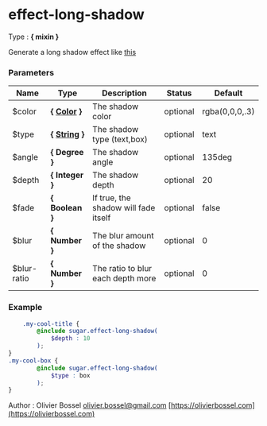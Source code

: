 # effect-long-shadow

<!-- @namespace: sugar.scss.effect.effect-long-shadow -->

Type : **{ mixin }**


Generate a long shadow effect like [this](https://www.google.ch/search?q=long+shadow&espv=2&biw=2560&bih=1316&source=lnms&tbm=isch&sa=X&ved=0ahUKEwjjne6x49LPAhVBHRQKHat8AW8Q_AUIBigB)



### Parameters
Name  |  Type  |  Description  |  Status  |  Default
------------  |  ------------  |  ------------  |  ------------  |  ------------
$color  |  **{ [Color](http://www.sass-lang.com/documentation/file.SASS_REFERENCE.html#colors) }**  |  The shadow color  |  optional  |  rgba(0,0,0,.3)
$type  |  **{ [String](http://www.sass-lang.com/documentation/file.SASS_REFERENCE.html#sass-script-strings) }**  |  The shadow type (text,box)  |  optional  |  text
$angle  |  **{ Degree }**  |  The shadow angle  |  optional  |  135deg
$depth  |  **{ Integer }**  |  The shadow depth  |  optional  |  20
$fade  |  **{ Boolean }**  |  If true, the shadow will fade itself  |  optional  |  false
$blur  |  **{ Number }**  |  The blur amount of the shadow  |  optional  |  0
$blur-ratio  |  **{ Number }**  |  The ratio to blur each depth more  |  optional  |  0

### Example
```scss
	.my-cool-title {
		@include sugar.effect-long-shadow(
			$depth : 10
		);
}
.my-cool-box {
		@include sugar.effect-long-shadow(
			$type : box
		);
}
```
Author : Olivier Bossel [olivier.bossel@gmail.com](mailto:olivier.bossel@gmail.com) [https://olivierbossel.com](https://olivierbossel.com)